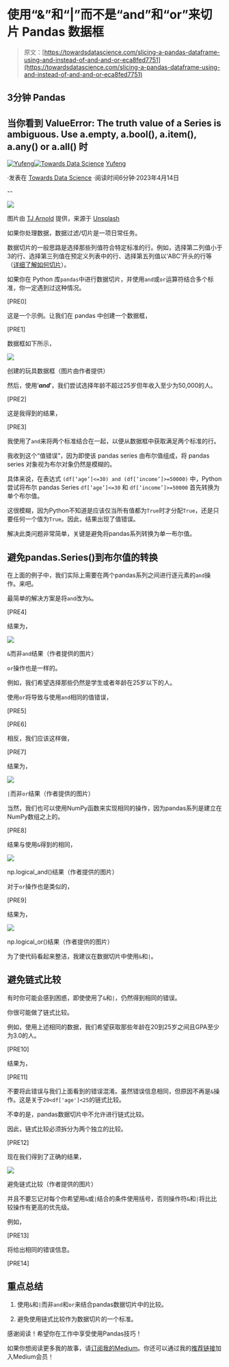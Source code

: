 # 使用“&”和“|”而不是“and”和“or”来切片 Pandas 数据框

> 原文：[https://towardsdatascience.com/slicing-a-pandas-dataframe-using-and-instead-of-and-and-or-eca8fed7751](https://towardsdatascience.com/slicing-a-pandas-dataframe-using-and-instead-of-and-and-or-eca8fed7751)

## 3分钟 Pandas

## 当你看到 ValueError: The truth value of a Series is ambiguous. Use a.empty, a.bool(), a.item(), a.any() or a.all() 时

[](https://jianan-lin.medium.com/?source=post_page-----eca8fed7751--------------------------------)[![Yufeng](../Images/8b1a4c165aaac045ea819f850017b7cd.png)](https://jianan-lin.medium.com/?source=post_page-----eca8fed7751--------------------------------)[](https://towardsdatascience.com/?source=post_page-----eca8fed7751--------------------------------)[![Towards Data Science](../Images/a6ff2676ffcc0c7aad8aaf1d79379785.png)](https://towardsdatascience.com/?source=post_page-----eca8fed7751--------------------------------) [Yufeng](https://jianan-lin.medium.com/?source=post_page-----eca8fed7751--------------------------------)

·发表在 [Towards Data Science](https://towardsdatascience.com/?source=post_page-----eca8fed7751--------------------------------) ·阅读时间6分钟·2023年4月14日

--

![](../Images/500c0747fef4427deeade943cf346e84.png)

图片由 [TJ Arnold](https://unsplash.com/@missinformed?utm_source=medium&utm_medium=referral) 提供，来源于 [Unsplash](https://unsplash.com/?utm_source=medium&utm_medium=referral)

如果你处理数据，数据过滤/切片是一项日常任务。

数据切片的一般思路是选择那些列值符合特定标准的行。例如，选择第二列值小于3的行、选择第三列值在预定义列表中的行、选择第五列值以‘ABC’开头的行等（[详细了解如何切片](https://medium.com/towards-data-science/extract-rows-columns-from-a-dataframe-in-python-r-678e5b6743d6)）。

如果你在 Python 库`pandas`中进行数据切片，并使用`and`或`or`运算符结合多个标准，你一定遇到过这种情况。

[PRE0]

这是一个示例。让我们在 pandas 中创建一个数据框，

[PRE1]

数据框如下所示，

![](../Images/73a4f2d2f68c867403473f925ed507ec.png)

创建的玩具数据框（图片由作者提供）

然后，使用‘***and***’，我们尝试选择年龄不超过25岁但年收入至少为50,000的人。

[PRE2]

这是我得到的结果，

[PRE3]

我使用了`and`来将两个标准结合在一起，以便从数据框中获取满足两个标准的行。

我收到这个“值错误”，因为即使该 pandas series 由布尔值组成，将 pandas series 对象视为布尔对象仍然是模糊的。

具体来说，在表达式 `(df[‘age’]<=30) and (df[‘income’]>=50000)` 中，Python 尝试将布尔 pandas Series `df[‘age’]<=30` 和 `df[‘income’]>=50000` 首先转换为单个布尔值。

这很模糊，因为Python不知道是应该仅当所有值都为`True`时才分配`True`，还是只要任何一个值为`True`。因此，结果出现了值错误。

解决此类问题非常简单，关键是避免将pandas系列转换为单一布尔值。

## 避免pandas.Series()到布尔值的转换

在上面的例子中，我们实际上需要在两个pandas系列之间进行逐元素的`and`操作。来吧。

最简单的解决方案是将`and`改为`&`。

[PRE4]

结果为，

![](../Images/d338e8149e90459d310bbbef768a7f65.png)

`&`而非`and`结果（作者提供的图片）

`or`操作也是一样的。

例如，我们希望选择那些仍然是学生或者年龄在25岁以下的人。

使用`or`将导致与使用`and`相同的值错误，

[PRE5]

[PRE6]

相反，我们应该这样做，

[PRE7]

结果为，

![](../Images/7b4b152441e492c9f3f16d9a002063fe.png)

`|`而非`or`结果（作者提供的图片）

当然，我们也可以使用NumPy函数来实现相同的操作，因为pandas系列是建立在NumPy数组之上的。

[PRE8]

结果与使用`&`得到的相同，

![](../Images/e966a98f2aacab3cb7e56f7104c124b9.png)

np.logical_and()结果（作者提供的图片）

对于`or`操作也是类似的，

[PRE9]

结果为，

![](../Images/1e0eccb7f92e20eee96eee87159ec079.png)

np.logical_or()结果（作者提供的图片）

为了使代码看起来整洁，我建议在数据切片中使用`&`和`|`。

## 避免链式比较

有时你可能会感到困惑，即使使用了`&`和`|`，仍然得到相同的错误。

你很可能做了链式比较。

例如，使用上述相同的数据，我们希望获取那些年龄在20到25岁之间且GPA至少为3.0的人。

[PRE10]

结果为，

[PRE11]

不要将此错误与我们上面看到的错误混淆。虽然错误信息相同，但原因不再是`&`操作。这是关于`20<df['age']<25`的链式比较。

不幸的是，pandas数据切片中不允许进行链式比较。

因此，链式比较必须拆分为两个独立的比较。

[PRE12]

现在我们得到了正确的结果，

![](../Images/fa2d543f4b27336ceecb74047e64362f.png)

避免链式比较（作者提供的图片）

并且不要忘记对每个你希望用`&`或`|`结合的条件使用括号，否则操作符`&`和`|`将比比较操作有更高的优先级。

例如，

[PRE13]

将给出相同的错误信息。

[PRE14]

## 重点总结

1.  使用`&`和`|`而非`and`和`or`来结合pandas数据切片中的比较。

1.  避免使用链式比较作为数据切片的一个标准。

感谢阅读！希望你在工作中享受使用Pandas技巧！

如果你想阅读更多我的故事，请[订阅我的Medium](https://jianan-lin.medium.com/subscribe)。你还可以通过我的[推荐链接](https://jianan-lin.medium.com/membership)加入Medium会员！
